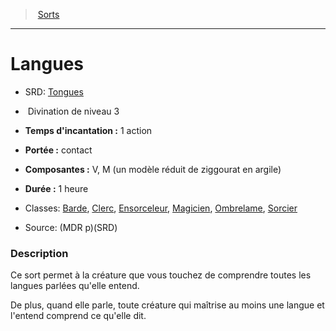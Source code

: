 ﻿> [Sorts](hd_spells.md)

---

# Langues

- SRD: [Tongues](srd_spells_tongues.md)

-  Divination de niveau 3

- **Temps d'incantation :** 1 action

- **Portée :** contact

- **Composantes :** V, M (un modèle réduit de ziggourat en argile)

- **Durée :** 1 heure

- Classes: [Barde](hd_bard.md), [Clerc](hd_cleric.md), [Ensorceleur](hd_sorcerer.md), [Magicien](hd_wizard.md), [Ombrelame](hd_rogue_ombrelame.md), [Sorcier](hd_warlock.md)

- Source: (MDR p)(SRD)

### Description

Ce sort permet à la créature que vous touchez de comprendre toutes les langues parlées qu'elle entend.

De plus, quand elle parle, toute créature qui maîtrise au moins une langue et l'entend comprend ce qu'elle dit.

